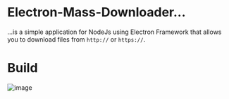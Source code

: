 # Electron-Mass-Downloader...
...is a simple application for NodeJs using Electron Framework that allows you to download files from `http://` or `https://`.

# Build 
![image](https://api.travis-ci.com/J-P-S-O/Electron-Mass-Downloader.svg?branch=main)
